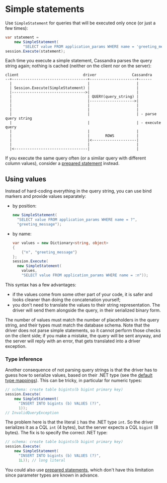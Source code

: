 # Simple statements

Use `SimpleStatement` for queries that will be executed only once (or just a few times):

```csharp
var statement =
    new SimpleStatement(
        "SELECT value FROM application_params WHERE name = 'greeting_message'");
session.Execute(statement);
```

Each time you execute a simple statement, Cassandra parses the query string again; nothing is cached (neither on the client nor on the server):

```ditaa
client                             driver                Cassandra
--+----------------------------------+---------------------+------
  |                                  |                     |
  | Session.Execute(SimpleStatement) |                     |
  |--------------------------------->|                     |
  |                                  | QUERY(query_string) |
  |                                  |-------------------->|
  |                                  |                     |
  |                                  |                     |
  |                                  |                     | - parse query string
  |                                  |                     | - execute query
  |                                  |                     |
  |                                  |       ROWS          |
  |                                  |<--------------------|
  |                                  |                     |
  |<---------------------------------|                     |
```

If you execute the same query often (or a similar query with different column values), consider a
[prepared statement](../prepared/index) instead.

## Using values

Instead of hard-coding everything in the query string, you can use bind markers and provide values
separately:

* by position:

    ```csharp
    new SimpleStatement(
      "SELECT value FROM application_params WHERE name = ?", 
      "greeting_message");
    ```

* by name:

    ```csharp
    var values = new Dictionary<string, object>
    {
        {"n", "greeting_message"}
    };
    session.Execute(
      new SimpleStatement(
        values,
        "SELECT value FROM application_params WHERE name = :n"));
    ```

This syntax has a few advantages:

* if the values come from some other part of your code, it is safer and looks cleaner than doing the concatenation yourself;
* you don't need to translate the values to their string representation. The driver will send them alongside the query, in their serialized binary form.

The number of values must match the number of placeholders in the query string, and their types must match the database schema. Note that the driver does not parse simple statements, so it cannot perform those checks on the client side; if you make a mistake, the query will be sent anyway, and the server will reply with an error, that gets translated into a driver exception.

### Type inference

Another consequence of not parsing query strings is that the driver has to guess how to serialize values, based on their .NET type (see the [default type mappings](../../../../datatypes/index)).
This can be tricky, in particular for numeric types:

```csharp
// schema: create table bigints(b bigint primary key)
session.Execute(
    new SimpleStatement(
      "INSERT INTO bigints (b) VALUES (?)",
      1));
// InvalidQueryException
```

The problem here is that the literal `1` has the .NET type `int`. So the driver serializes it as a CQL `int` (4 bytes), but the server expects a CQL `bigint` (8 bytes). The fix is to specify the correct .NET type:

```csharp
// schema: create table bigints(b bigint primary key)
session.Execute(
    new SimpleStatement(
      "INSERT INTO bigints (b) VALUES (?)",
      1L)); // long literal
```

You could also use [prepared statements](../prepared/index), which don't have this limitation since parameter types are known in advance.
